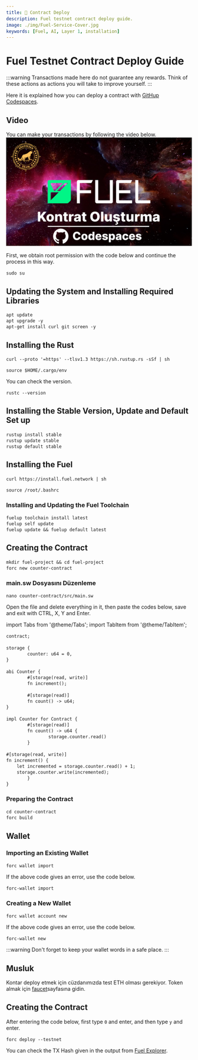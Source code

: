 ```yaml
---
title: 📝 Contract Deploy 
description: Fuel testnet contract deploy guide.
image: ./img/Fuel-Service-Cover.jpg
keywords: [Fuel, AI, Layer 1, installation]
---
```


# Fuel Testnet Contract Deploy Guide
:::warning
Transactions made here do not guarantee any rewards. Think of these actions as actions you will take to improve yourself.
:::

Here it is explained how you can deploy a contract with [GitHup Codespaces](https://github.com/codespaces).

## Video
You can make your transactions by following the video below.
[![Watch the video](../../../i18n/tr/docusaurus-plugin-content-docs/current/Testnet/fuel/img/FuelVideoGuide.jpg)](https://youtu.be/Q_bCt0ervw4)

First, we obtain root permission with the code below and continue the process in this way.
```shell
sudo su
```

## Updating the System and Installing Required Libraries
```shell
apt update
apt upgrade -y
apt-get install curl git screen -y
```

## Installing the Rust
```shell
curl --proto '=https' --tlsv1.3 https://sh.rustup.rs -sSf | sh
```
```shell
source $HOME/.cargo/env
```
You can check the version.
```shell
rustc --version
```

## Installing the Stable Version, Update and Default Set up 
```shell
rustup install stable
rustup update stable
rustup default stable
```

## Installing the Fuel
```shell
curl https://install.fuel.network | sh
```

```shell
source /root/.bashrc
```

### Installing and Updating the Fuel Toolchain 
```shell
fuelup toolchain install latest
fuelup self update
fuelup update && fuelup default latest
```

## Creating the Contract

```shell
mkdir fuel-project && cd fuel-project
forc new counter-contract
```
### main.sw Dosyasını Düzenleme 
```shell
nano counter-contract/src/main.sw
```
Open the file and delete everything in it, then paste the codes below, save and exit with CTRL, X, Y and Enter.

import Tabs from '@theme/Tabs';
import TabItem from '@theme/TabItem';

<Tabs>
<TabItem value="Codes for main.sw file">

```
contract;

storage {
		counter: u64 = 0,
}

abi Counter {
		#[storage(read, write)]
		fn increment();

		#[storage(read)]
		fn count() -> u64;
}

impl Counter for Contract {
		#[storage(read)]
		fn count() -> u64 {
				storage.counter.read()
		}

#[storage(read, write)]
fn increment() {
    let incremented = storage.counter.read() + 1;
    storage.counter.write(incremented);
		}
}
```

</TabItem>
</Tabs>

### Preparing the Contract
```shell
cd counter-contract
forc build
```

## Wallet

### Importing an Existing Wallet
```shell
forc wallet import 
```
If the above code gives an error, use the code below.
```shell
forc-wallet import 
```


### Creating a New Wallet
```shell
forc wallet account new
```
If the above code gives an error, use the code below.
```shell
forc-wallet new
```

:::warning
Don't forget to keep your wallet words in a safe place.
:::

## Musluk
Kontar deploy etmek için cüzdanımızda test ETH olması gerekiyor. Token almak için [faucet](https://faucet-testnet.fuel.network/)sayfasına gidin. 

## Creating the Contract
After entering the code below, first type `0` and enter, and then type `y` and enter.
```shell
forc deploy --testnet
```

You can check the TX Hash given in the output from [Fuel Explorer](https://app.fuel.network/).

